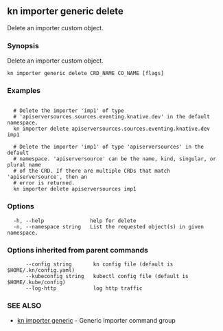 ## kn importer generic delete

Delete an importer custom object.

### Synopsis

Delete an importer custom object.

```
kn importer generic delete CRD_NAME CO_NAME [flags]
```

### Examples

```

  # Delete the importer 'imp1' of type
  # 'apiserversources.sources.eventing.knative.dev' in the default namespace.
  kn importer delete apiserversources.sources.eventing.knative.dev imp1

  # Delete the importer 'imp1' of type 'apiserversources' in the default
  # namespace. 'apiserversource' can be the name, kind, singular, or plural name
  # of the CRD. If there are multiple CRDs that match 'apiserversource', then an
  # error is returned.
  kn importer delete apiserversources imp1
```

### Options

```
  -h, --help               help for delete
  -n, --namespace string   List the requested object(s) in given namespace.
```

### Options inherited from parent commands

```
      --config string       kn config file (default is $HOME/.kn/config.yaml)
      --kubeconfig string   kubectl config file (default is $HOME/.kube/config)
      --log-http            log http traffic
```

### SEE ALSO

* [kn importer generic](kn_importer_generic.md)	 - Generic Importer command group

